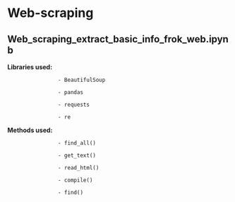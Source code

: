 # Web-scraping
## Web_scraping_extract_basic_info_frok_web.ipynb
**Libraries used:** 

                    - BeautifulSoup
                    
                    - pandas

                    - requests
                    
                    - re
**Methods used:**   
                    
                    - find_all()
                    
                    - get_text()
                    
                    - read_html()
                    
                    - compile()

                    - find()

